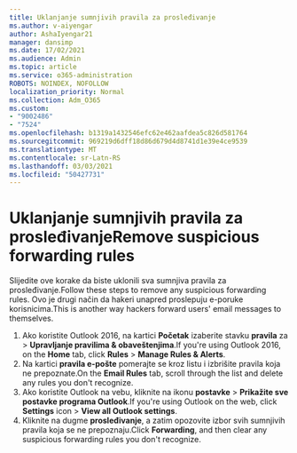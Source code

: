 ```yaml
---
title: Uklanjanje sumnjivih pravila za prosleđivanje
ms.author: v-aiyengar
author: AshaIyengar21
manager: dansimp
ms.date: 17/02/2021
ms.audience: Admin
ms.topic: article
ms.service: o365-administration
ROBOTS: NOINDEX, NOFOLLOW
localization_priority: Normal
ms.collection: Adm_O365
ms.custom:
- "9002486"
- "7524"
ms.openlocfilehash: b1319a1432546efc62e462aafdea5c826d581764
ms.sourcegitcommit: 969219d6dff18d86d679d4d8741d1e39e4ce9539
ms.translationtype: MT
ms.contentlocale: sr-Latn-RS
ms.lasthandoff: 03/03/2021
ms.locfileid: "50427731"
---
```

# <a name="remove-suspicious-forwarding-rules"></a><span data-ttu-id="ab314-102">Uklanjanje sumnjivih pravila za prosleđivanje</span><span class="sxs-lookup"><span data-stu-id="ab314-102">Remove suspicious forwarding rules</span></span>

<span data-ttu-id="ab314-103">Slijedite ove korake da biste uklonili sva sumnjiva pravila za prosleđivanje.</span><span class="sxs-lookup"><span data-stu-id="ab314-103">Follow these steps to remove any suspicious forwarding rules.</span></span> <span data-ttu-id="ab314-104">Ovo je drugi način da hakeri unapred prosleрuju e-poruke korisnicima.</span><span class="sxs-lookup"><span data-stu-id="ab314-104">This is another way hackers forward users' email messages to themselves.</span></span>

1. <span data-ttu-id="ab314-105">Ako koristite Outlook 2016, na kartici **Početak** izaberite stavku **pravila** za  >  **Upravljanje pravilima & obaveštenjima**.</span><span class="sxs-lookup"><span data-stu-id="ab314-105">If you're using Outlook 2016, on the **Home** tab, click **Rules** > **Manage Rules & Alerts**.</span></span> 
1. <span data-ttu-id="ab314-106">Na kartici **pravila e-pošte** pomerajte se kroz listu i izbrišite pravila koja ne prepoznate.</span><span class="sxs-lookup"><span data-stu-id="ab314-106">On the **Email Rules** tab, scroll through the list and delete any rules you don't recognize.</span></span>
1. <span data-ttu-id="ab314-107">Ako koristite Outlook na vebu, kliknite na ikonu **postavke** > **Prikažite sve postavke programa Outlook**.</span><span class="sxs-lookup"><span data-stu-id="ab314-107">If you're using Outlook on the web, click **Settings** icon > **View all Outlook settings**.</span></span>
1. <span data-ttu-id="ab314-108">Kliknite na dugme **prosleđivanje**, a zatim opozovite izbor svih sumnjivih pravila koja se ne prepoznaju.</span><span class="sxs-lookup"><span data-stu-id="ab314-108">Click **Forwarding**, and then clear any suspicious forwarding rules you don't recognize.</span></span>

